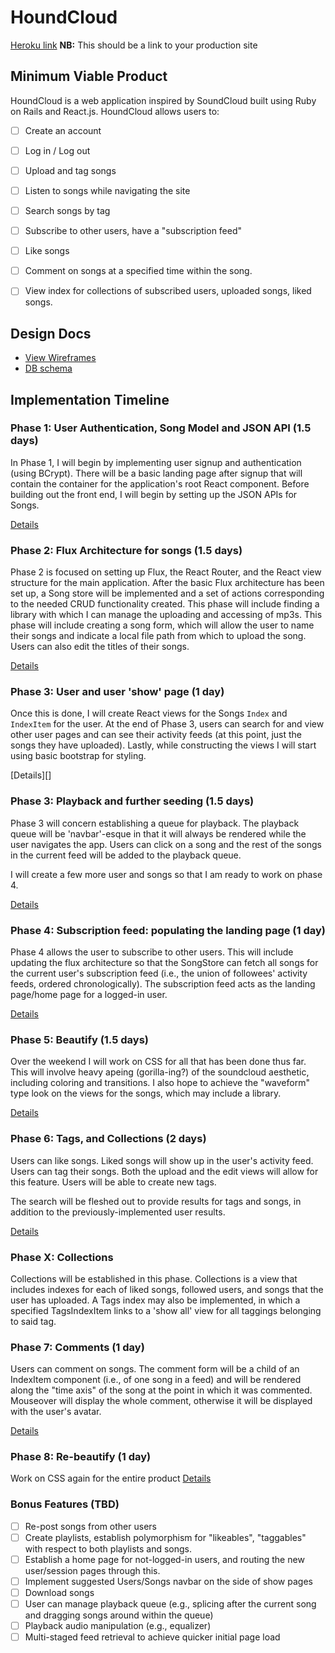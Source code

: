 # HoundCloud

[Heroku link][heroku] **NB:** This should be a link to your production site

[heroku]: http://www.herokuapp.com

## Minimum Viable Product

HoundCloud is a web application inspired by SoundCloud built using Ruby on Rails and React.js. HoundCloud allows users to:

<!-- This is a Markdown checklist. Use it to keep track of your progress! -->

- [ ] Create an account
- [ ] Log in / Log out
- [ ] Upload and tag songs
- [ ] Listen to songs while navigating the site
- [ ] Search songs by tag
- [ ] Subscribe to other users, have a "subscription feed"
- [ ] Like songs
- [ ] Comment on songs at a specified time within the song.
- [ ] View index for collections of subscribed users, uploaded songs, liked songs.


## Design Docs
* [View Wireframes][view]
* [DB schema][schema]

[view]: ./docs/views.md
[schema]: ./docs/schema.md

## Implementation Timeline

### Phase 1: User Authentication, Song Model and JSON API (1.5 days)

In Phase 1, I will begin by implementing user signup and authentication (using
BCrypt). There will be a basic landing page after signup that will contain the
container for the application's root React component. Before building out the
front end, I will begin by setting up the JSON APIs for Songs.

[Details][phase-one]

### Phase 2: Flux Architecture for songs (1.5 days)

Phase 2 is focused on setting up Flux, the React Router, and the React view structure for the main application. After the basic Flux architecture has been set up, a Song store will be implemented and a set of actions corresponding to the needed CRUD functionality created.  This phase will include finding a library with which I can manage the uploading and accessing of mp3s.  This phase will include creating a song form, which will allow the user to name their songs and indicate a local file path from which to upload the song.  Users can also edit the titles of their songs.

[Details][phase-two]

### Phase 3: User  and user 'show' page (1 day)
Once this is done, I will create React views for the Songs `Index` and `IndexItem` for the user. At the end of Phase 3, users can search for and view other user pages and can see their activity feeds (at this point, just the songs they have uploaded). Lastly, while constructing the views I will start using basic bootstrap for styling.

[Details][]

### Phase 3: Playback and further seeding (1.5 days)

Phase 3 will concern establishing a queue for playback.  The playback queue will be 'navbar'-esque in that it will always be rendered while the user navigates the app.  Users can click on a song and the rest of the songs in the current feed will be added to the playback queue.

I will create a few more user and songs so that I am ready to work on phase 4.

[Details][phase-three]

### Phase 4: Subscription feed: populating the landing page (1 day)

Phase 4 allows the user to subscribe to other users. This will include updating the flux architecture so that the SongStore can fetch all songs for the current user's subscription feed (i.e., the union of followees' activity feeds, ordered chronologically).  The subscription feed acts as the landing page/home page for a logged-in user.

[Details][phase-four]

### Phase 5: Beautify (1.5 days)

Over the weekend I will work on CSS for all that has been done thus far.  This will involve heavy apeing (gorilla-ing?) of the soundcloud aesthetic, including coloring and transitions.  I also hope to achieve the "waveform" type look on the views for the songs, which may include a library.

[Details][phase-five]

### Phase 6: Tags, and Collections (2 days)

Users can like songs.  Liked songs will show up in the user's activity feed. Users can tag their songs.  Both the upload and the edit views will allow for this feature.  Users will be able to create new tags.

The search will be fleshed out to provide results for tags and songs, in addition to the previously-implemented user results.


[Details][phase-six]

### Phase X: Collections

Collections will be established in this phase.  Collections is a view that includes indexes for each of liked songs, followed users, and songs that the user has uploaded. A Tags index may also be implemented, in which a specified TagsIndexItem links to a 'show all' view for all taggings belonging to said tag.

### Phase 7: Comments (1 day)

Users can comment on songs.  The comment form will be a child of an IndexItem component (i.e., of one song in a feed) and will be rendered along the "time axis" of the song at the point in which it was commented.  Mouseover will display the whole comment, otherwise it will be displayed with the user's avatar.

[Details][phase-seven]

### Phase 8: Re-beautify (1 day)

Work on CSS again for the entire product
[Details][phase-eight]



### Bonus Features (TBD)
- [ ] Re-post songs from other users
- [ ] Create playlists, establish polymorphism for "likeables", "taggables" with respect to both playlists and songs.
- [ ] Establish a home page for not-logged-in users, and routing the new user/session pages through this.
- [ ] Implement suggested Users/Songs navbar on the side of show pages
- [ ] Download songs
- [ ] User can manage playback queue (e.g., splicing after the current song and dragging songs around within the queue)
- [ ] Playback audio manipulation (e.g., equalizer)
- [ ] Multi-staged feed retrieval to achieve quicker initial page load

[phase-one]: ./docs/phases/phase1.md
[phase-two]: ./docs/phases/phase2.md
[phase-three]: ./docs/phases/phase3.md
[phase-four]: ./docs/phases/phase4.md
[phase-five]: ./docs/phases/phase5.md
[phase-six]: ./docs/phases/phase6.md
[phase-seven]: ./docs/phases/phase7.md
[phase-eight]: ./docs/phases/phase8.md
